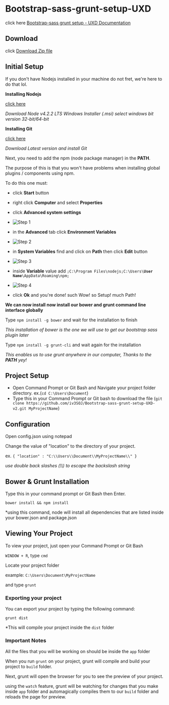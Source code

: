 # Bootstrap-sass-grunt-setup-UXD

click here  [Bootstrap-sass grunt setup - UXD Documentation](http://iv3soj.github.io/Bootstrap-sass-grunt-setup-UXD-v2/)


## Download

click [Download Zip file](https://github.com/iv3SOJ/Bootstrap-sass-grunt-setup-UXD/zipball/master)


## Initial Setup

If you don't have Nodejs installed in your machine do not fret, we're here to do that lol.

**Installing Nodejs**

[click here](http://nodejs.org/en/download/)

_Download Node v4.2.2 LTS Windows Installer (.msi) select windows bit version 32-bit/64-bit_

**Installing Git**

[click here](http://git-scm.com/downloads)

_Download Latest version and install Git_

Next, you need to add the npm (node package manager) in the **PATH**.

The purpose of this is that you won't have problems when installing global plugins / components using npm.

To do this one must:

* click **Start** button

* right click **Computer** and select **Properties**

* click **Advanced system settings**

* ![Step 1](http://s12.postimg.org/beofw58jh/1st.jpg)

* in the **Advanced** tab click **Environment Variables**

* ![Step 2](http://s12.postimg.org/fl4oxqirh/2nd.jpg)

* in **System Variables** find and click on **Path** then click **Edit** button

* ![Step 3](http://s12.postimg.org/m08b85ev1/3rd.jpg)

* inside **Variable** value add `;C:\Program Files\nodejs;C:\Users\`**`User Name`**`\AppData\Roaming\npm;`

* ![Step 4](http://s12.postimg.org/w7m96tbp9/4th.jpg)

* click **Ok** and you're done! such Wow! so Setup! much Path!


**We can now install now install our bower and grunt command line interface globally**

Type `npm install -g bower` and wait for the installation to finish

_This installation of bower is the one we will use to get our bootstrap sass plugin later_

Type  `npm install -g grunt-cli` and wait again for the installation

_This enables us to use grunt anywhere in our computer, Thanks to the **PATH** yey!_



## Project Setup

* Open Command Prompt or Git Bash and Navigate your project folder directory.  ex.(`cd C:\Users\Document`)
* Type this in your Command Prompt or Git bash to download the file (`git clone https://github.com/iv3SOJ/Bootstrap-sass-grunt-setup-UXD-v2.git MyProjectName`) 



## Configuration

Open config.json using notepad

Change the value of "location" to the directory of your project.

ex. `{ "location" : "C:\\Users\\Document\\MyProjectName\\" }`

*use double back slashes (\\\\) to escape the backslash string*


## Bower & Grunt Installation

Type this in your command prompt or Git Bash then Enter.

`bower install && npm install`

*using this command, node will install all dependencies that are listed inside your bower.json and package.json


## Viewing Your Project

To view your project, just open your Command Prompt or Git Bash

`WINDOW + R`, type `cmd`

Locate your project folder

example: `C:\Users\Document\MyProjectName`

and type `grunt`

### Exporting your project

You can export your project by typing the following command:

`grunt dist`

*This will compile your project inside the `dist` folder


### Important Notes

All the files that you will be working on should be inside the `app` folder

When you run `grunt` on your project, grunt will compile and build your project to `build` folder.

Next, grunt will open the browser for you to see the preview of your project.

using the `watch` feature, grunt will be watching for changes that you make inside `app` folder and automagically compiles them to our `build` folder and reloads the page for preview.